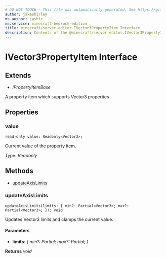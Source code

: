 ```yaml
---
# DO NOT TOUCH — This file was automatically generated. See https://github.com/mojang/minecraftapidocsgenerator to modify descriptions, examples, etc.
author: jakeshirley
ms.author: jashir
ms.service: minecraft-bedrock-edition
title: minecraft/server-editor.IVector3PropertyItem Interface
description: Contents of the @minecraft/server-editor.IVector3PropertyItem class.
---
```

# IVector3PropertyItem Interface

## Extends
- *IPropertyItemBase*

A property item which supports Vector3 properties

## Properties

### **value**
`read-only value: Readonly<Vector3>;`

Current value of the property item.

Type: *Readonly<Vector3>*

## Methods
- [updateAxisLimits](#updateaxislimits)

### **updateAxisLimits**
`
updateAxisLimits(limits: {
        min?: Partial<Vector3>;
        max?: Partial<Vector3>;
    }): void
`

Updates Vector3 limits and clamps the current value.

#### **Parameters**
- **limits**: *{
        min?: Partial<Vector3>;
        max?: Partial<Vector3>;
    }*

**Returns** *void*
